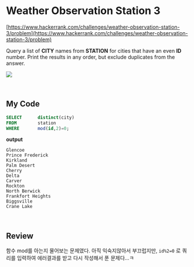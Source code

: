 # Weather Observation Station 3

[https://www.hackerrank.com/challenges/weather-observation-station-3/problem](https://www.hackerrank.com/challenges/weather-observation-station-3/problem)

Query a list of **CITY** names from **STATION** for cities that have an even **ID** number. Print the results in any order, but exclude duplicates from the answer. 

![](https://s3.amazonaws.com/hr-challenge-images/9336/1449345840-5f0a551030-Station.jpg)

<br>

## My Code

~~~sql
SELECT      distinct(city)
FROM        station
WHERE       mod(id,2)=0;
~~~

**output**

~~~
Glencoe
Prince Frederick
Kirkland
Palm Desert
Cherry
Delta
Carver
Rockton
North Berwick
Frankfort Heights
Biggsville
Crane Lake
~~~

<br>

## Review

함수 mod를 아는지 물어보는 문제였다. 아직 익숙지않아서 부끄럽지만, `id%2=0` 로 쿼리를 입력하여 에러결과를 받고 다시 작성해서 푼 문제다...ㅋ